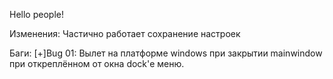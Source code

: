 Hello people!

Изменения:
    Частично работает сохранение настроек

Баги:
    [+]Bug 01: Вылет на платформе windows при закрытии mainwindow при откреплённом от окна dock'е меню.
